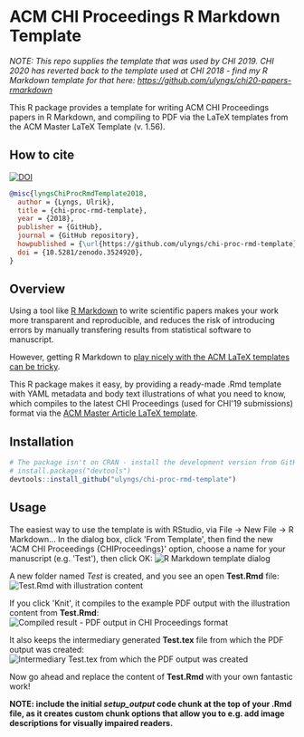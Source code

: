# ACM CHI Proceedings R Markdown Template
*NOTE: This repo supplies the template that was used by CHI 2019. CHI 2020 has reverted back to the template used at CHI 2018 - find my R Markdown template for that here: https://github.com/ulyngs/chi20-papers-rmarkdown*

This R package provides a template for writing ACM CHI Proceedings papers in R Markdown, and compiling to PDF via the LaTeX templates from the ACM Master LaTeX Template (v. 1.56).

## How to cite
[![DOI](https://zenodo.org/badge/154396434.svg)](https://zenodo.org/badge/latestdoi/154396434)

```bibtex
@misc{lyngsChiProcRmdTemplate2018,
  author = {Lyngs, Ulrik},
  title = {chi-proc-rmd-template},
  year = {2018},
  publisher = {GitHub},
  journal = {GitHub repository},
  howpublished = {\url{https://github.com/ulyngs/chi-proc-rmd-template}},
  doi = {10.5281/zenodo.3524920},
}
```

## Overview
Using a tool like [R Markdown](https://rmarkdown.rstudio.com) to write scientific papers makes your work more transparent and reproducible, and reduces the risk of introducing errors by manually transfering results from statistical software to manuscript.

However, getting R Markdown to [play nicely with the ACM LaTeX templates can be tricky](https://ulriklyngs.com/blog/acm-articles-with-r-markdown).

This R package makes it easy, by providing a ready-made .Rmd template with YAML metadata and body text illustrations of what you need to know, which compiles to the latest CHI Proceedings (used for CHI'19 submissions) format via the [ACM Master Article LaTeX template](https://www.acm.org/publications/proceedings-template).

## Installation
``` r
# The package isn't on CRAN - install the development version from GitHub:
# install.packages("devtools")
devtools::install_github("ulyngs/chi-proc-rmd-template")
```

## Usage
The easiest way to use the template is with RStudio, via File -> New File -> R Markdown...
In the dialog box, click 'From Template', then find the new 'ACM CHI Proceedings {CHIProceedings}' option, choose a name for your manuscript (e.g. 'Test'), then click OK:
![R Markdown template dialog](man/1_template.png "R Markdown template dialog")

A new folder named *Test* is created, and you see an open **Test.Rmd** file:
![Test.Rmd with illustration content](man/2_rmd.png "Test.Rmd with illustration content")

If you click 'Knit', it compiles to the example PDF output with the illustration content from **Test.Rmd**:
![Compiled result - PDF output in CHI Proceedings format](man/3_pdf.png "Compiled result - PDF output in CHI Proceedings format")

It also keeps the intermediary generated **Test.tex** file from which the PDF output was created:
![Intermediary Test.tex from which the PDF output was created](man/4_tex.png "Intermediary Test.tex from which the PDF output was created")

Now go ahead and replace the content of **Test.Rmd** with your own fantastic work! 

**NOTE: include the initial *setup_output* code chunk at the top of your .Rmd file, as it creates custom chunk options that allow you to e.g. add image descriptions for visually impaired readers.**
